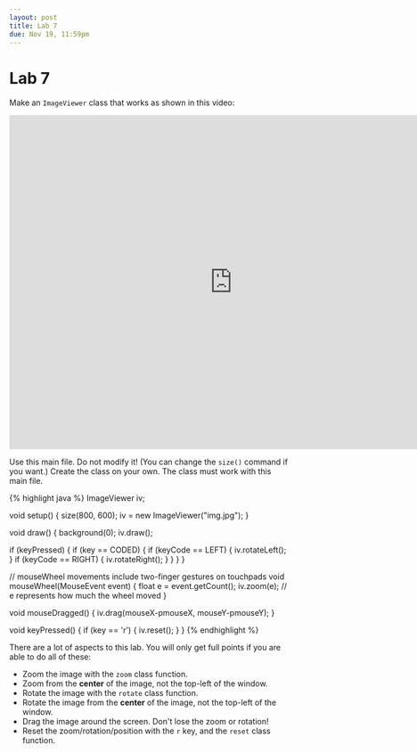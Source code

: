 ```yaml
---
layout: post
title: Lab 7
due: Nov 19, 11:59pm
---
```


# Lab 7

Make an `ImageViewer` class that works as shown in this video:

<div style="text-align: center">
<iframe src="http://player.vimeo.com/video/111630688?title=0&amp;byline=0&amp;portrait=0&amp;color=ffffff" width="800" height="600" frameborder="0" webkitAllowFullScreen mozallowfullscreen allowFullScreen></iframe>
</div>


Use this main file. Do not modify it! (You can change the `size()` command if you want.) Create the class on your own. The class must work with this main file.

{% highlight java %}
ImageViewer iv;

void setup()
{
  size(800, 600);
  iv = new ImageViewer("img.jpg");
}

void draw()
{
  background(0);
  iv.draw();

  if (keyPressed)
  {
    if (key == CODED)
    {
      if (keyCode == LEFT)
      {
        iv.rotateLeft();
      }
      if (keyCode == RIGHT)
      {
        iv.rotateRight();
      }
    }
  }
}

// mouseWheel movements include two-finger gestures on touchpads
void mouseWheel(MouseEvent event)
{
  float e = event.getCount();
  iv.zoom(e); // e represents how much the wheel moved
}

void mouseDragged()
{
  iv.drag(mouseX-pmouseX, mouseY-pmouseY);
}

void keyPressed()
{
  if (key == 'r')
  {
    iv.reset();
  }
}
{% endhighlight %}

There are a lot of aspects to this lab. You will only get full points if you are able to do all of these:

- Zoom the image with the `zoom` class function.
- Zoom from the **center** of the image, not the top-left of the window.
- Rotate the image with the `rotate` class function.
- Rotate the image from the **center** of the image, not the top-left of the window.
- Drag the image around the screen. Don't lose the zoom or rotation!
- Reset the zoom/rotation/position with the `r` key, and the `reset` class function.

